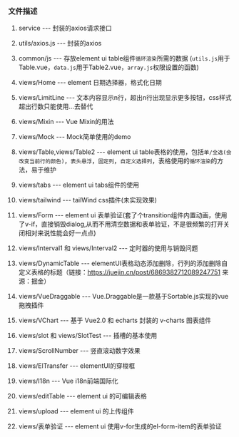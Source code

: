 ### 文件描述
1. service --- 封装的axios请求接口

2. utils/axios.js  --- 封装的axios
3. common/js --- 存放element ui table组件`循环渲染`所需的数据 (`utils.js`用于Table.vue，`data.js`用于Table2.vue，`array.js`权限设置的函数)
4. views/Home --- element 日期选择器，格式化日期
5. views/LimitLine --- 文本内容显示n行，超出n行出现显示更多按钮，css样式超出行数只能使用...去替代
6. views/Mixin --- Vue Mixin的用法
7. views/Mock --- Mock简单使用的demo
8. views/Table,views/Table2 --- element ui table表格的使用，包括`单/全选(会改变当前行的颜色)`，`表头悬浮`，`固定列`，`自定义选择列`，表格使用的`循环渲染`的方法，易于维护
9. views/tabs --- element ui tabs组件的使用
10. views/tailwind --- tailWind css插件(未实现效果)
11. views/Form --- element ui 表单验证(套了个transition组件内置动画，使用了v-if，直接销毁dialog,从而不用清空数据和表单验证，不是很频繁的打开关闭相对来说性能会好一点点)
12. views/Interval1 和 views/Interval2 --- 定时器的使用与销毁问题
13. views/DynamicTable --- elementUI表格动态添加删除，行列的添加删除自定义表格的标题（链接：https://juejin.cn/post/6869382712089247751 来源：掘金）
14. views/VueDraggable --- Vue.Draggable是一款基于Sortable.js实现的vue拖拽插件
15. views/VChart --- 基于 Vue2.0 和 echarts 封装的 v-charts 图表组件 
16. views/slot 和 views/SlotTest --- 插槽的基本使用
17. views/ScrollNumber --- 竖直滚动数字效果
18. views/ElTransfer --- elementUI的穿梭框
19. views/I18n --- Vue i18n前端国际化
20. views/editTable --- element ui 的可编辑表格
21. views/upload --- element ui 的上传组件
22. views/表单验证 --- element ui 使用v-for生成的el-form-item的表单验证

